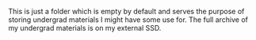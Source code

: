 This is just a folder which is empty by default and serves the purpose of storing undergrad materials I might have some use for. The full archive of my undergrad materials is on my external SSD.